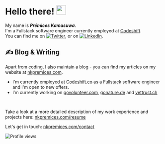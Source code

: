 # Hello there! <img src="https://raw.githubusercontent.com/MartinHeinz/MartinHeinz/master/wave.gif" width=30>

My name is ***Prémices Kamasuwa***. <br>
I'm a Fullstack software engineer currently employed at [Codeshift](https://codeshift.co/). <br> You can find me on [![Twitter][1.2]][1],  or on [![LinkedIn][3.2]][3].

## &#x270d; Blog & Writing

Apart from coding, I also maintain a blog - you can find my articles on my website at [nkpremices.com](https://nkpremices.com).

<!-- links to social media icons -->

<!-- icons with padding -->

[1.1]: http://i.imgur.com/tXSoThF.png (twitter icon with padding)
[2.1]: http://i.imgur.com/0o48UoR.png (github icon with padding)

<!-- icons without padding -->

[1.2]: http://i.imgur.com/wWzX9uB.png (twitter icon without padding)
[2.2]: http://i.imgur.com/9I6NRUm.png (github icon without padding)
[3.2]: https://raw.githubusercontent.com/MartinHeinz/MartinHeinz/master/linkedin-3-16.png (LinkedIn icon without padding)


<!-- links to your social media accounts -->

[1]: https://twitter.com/nkpremices
[2]: https://github.com/nkpremices
[3]: https://www.linkedin.com/in/prémices-kamasuwa-10766b155/


<!-- Resources -->
<!-- Icons: https://simpleicons.org/ -->
<!-- GitHub Stats: https://github.com/anuraghazra/github-readme-stats -->
<!-- Emojis: https://emojipedia.org/emoji/ -->
<!-- HTML Emojis: https://www.fileformat.info/index.htm -->
<!-- Shields: https://shields.io/ -->
<!-- Awesome GitHub Profile README: https://github.com/abhisheknaiidu/awesome-github-profile-readme -->

- I'm currently employed at [Codeshift.co](https://www.codeshift.co/) as a Fullstack software engineer and I'm open to new offers. <br> 
- I’m currently working on [govolunteer.com](https://govolunteer.com/), [gonature.de](https://gonature.de/) and [vettrust.ch](https://vettrust.ch/)

<br>

Take a look at a more detailed description of my work experience and projects here: [nkpremices.com/resume](https://nkpremices.com/resume/) 

Let's get in touch: [nkpremices.com/contact](https://nkpremices.com/contact/)

![Profile views](https://gpvc.arturio.dev/nkpremices)

